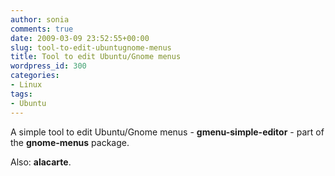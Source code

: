 ```yaml
---
author: sonia
comments: true
date: 2009-03-09 23:52:55+00:00
slug: tool-to-edit-ubuntugnome-menus
title: Tool to edit Ubuntu/Gnome menus
wordpress_id: 300
categories:
- Linux
tags:
- Ubuntu
---
```


A simple tool to edit Ubuntu/Gnome menus - **gmenu-simple-editor** - part of the **gnome-menus** package.

Also: **alacarte**.
